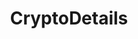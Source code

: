 ---
title: CryptoDetails
description: Realtime crypto website, made with ReactJs. For styling I used TailwindCSS and the API I use is from RapidAPI.  
link: "https://cryptodetails.vercel.app/"
imagePath: "/projects/cryptodetails.gif"


---